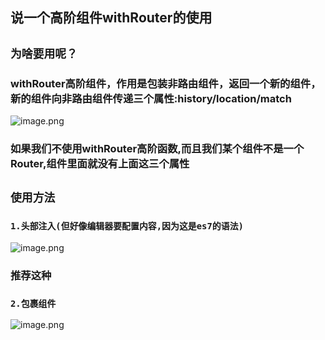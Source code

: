 ## 说一个高阶组件withRouter的使用

## `为啥要用呢？`

### withRouter高阶组件，作用是包装非路由组件，返回一个新的组件，新的组件向非路由组件传递三个属性:history/location/match

![image.png](https://i.loli.net/2020/06/27/9co37vPhzLsebVj.png)
### 如果我们不使用withRouter高阶函数,而且我们某个组件不是一个Router,组件里面就没有上面这三个属性

## `使用方法`
### `1.头部注入(但好像编辑器要配置内容,因为这是es7的语法)`
![image.png](https://i.loli.net/2020/06/27/nEQxl5W7RMhYszk.png)	

### 推荐这种
### `2.包裹组件`
![image.png](https://i.loli.net/2020/06/27/tDNyw2bs1kjnVWG.png)